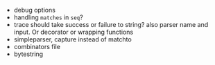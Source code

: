 - debug options
- handling `matches` in `seq`?
- trace should take success or failure to string? also parser name and input. Or decorator or wrapping functions
- simpleparser, capture instead of matchto
- combinators file
- bytestring